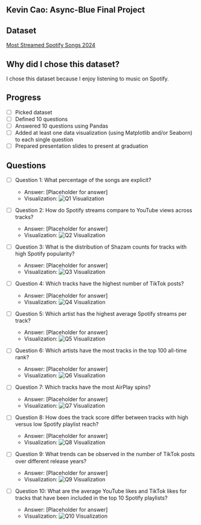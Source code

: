 ## Kevin Cao: Async-Blue Final Project

## Dataset

[Most Streamed Spotify Songs 2024](https://www.kaggle.com/datasets/nelgiriyewithana/most-streamed-spotify-songs-2024?resource=download)

## Why did I chose this dataset?

I chose this dataset because I enjoy listening to music on Spotify.

## Progress

- [ ] Picked dataset
- [ ] Defined 10 questions
- [ ] Answered 10 questions using Pandas
- [ ] Added at least one data visualization (using Matplotlib and/or Seaborn) to each single question
- [ ] Prepared presentation slides to present at graduation

## Questions

- [ ] Question 1: What percentage of the songs are explicit?

  - Answer: [Placeholder for answer]
  - Visualization: ![Q1 Visualization](https://example.com/path-to-image-1.png)

- [ ] Question 2: How do Spotify streams compare to YouTube views across tracks?

  - Answer: [Placeholder for answer]
  - Visualization: ![Q2 Visualization](https://example.com/path-to-image-2.png)

- [ ] Question 3: What is the distribution of Shazam counts for tracks with high Spotify popularity?

  - Answer: [Placeholder for answer]
  - Visualization: ![Q3 Visualization](https://example.com/path-to-image-3.png)

- [ ] Question 4: Which tracks have the highest number of TikTok posts?

  - Answer: [Placeholder for answer]
  - Visualization: ![Q4 Visualization](https://example.com/path-to-image-4.png)

- [ ] Question 5: Which artist has the highest average Spotify streams per track?

  - Answer: [Placeholder for answer]
  - Visualization: ![Q5 Visualization](https://example.com/path-to-image-5.png)

- [ ] Question 6: Which artists have the most tracks in the top 100 all-time rank?

  - Answer: [Placeholder for answer]
  - Visualization: ![Q6 Visualization](https://example.com/path-to-image-6.png)

- [ ] Question 7: Which tracks have the most AirPlay spins?

  - Answer: [Placeholder for answer]
  - Visualization: ![Q7 Visualization](https://example.com/path-to-image-7.png)

- [ ] Question 8: How does the track score differ between tracks with high versus low Spotify playlist reach?

  - Answer: [Placeholder for answer]
  - Visualization: ![Q8 Visualization](https://example.com/path-to-image-8.png)

- [ ] Question 9: What trends can be observed in the number of TikTok posts over different release years?

  - Answer: [Placeholder for answer]
  - Visualization: ![Q9 Visualization](https://example.com/path-to-image-9.png)

- [ ] Question 10: What are the average YouTube likes and TikTok likes for tracks that have been included in the top 10 Spotify playlists?
  - Answer: [Placeholder for answer]
  - Visualization: ![Q10 Visualization](https://example.com/path-to-image-10.png)

